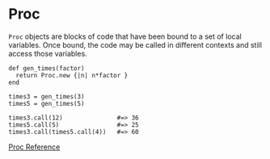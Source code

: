 # Proc

`Proc` objects are blocks of code that have been bound to a set of local
variables. Once bound, the code may be called in different contexts and still
access those variables.

    def gen_times(factor)
      return Proc.new {|n| n*factor }
    end

    times3 = gen_times(3)
    times5 = gen_times(5)

    times3.call(12)               #=> 36
    times5.call(5)                #=> 25
    times3.call(times5.call(4))   #=> 60

[Proc Reference](https://ruby-doc.org/core-2.5.0/Proc.html)